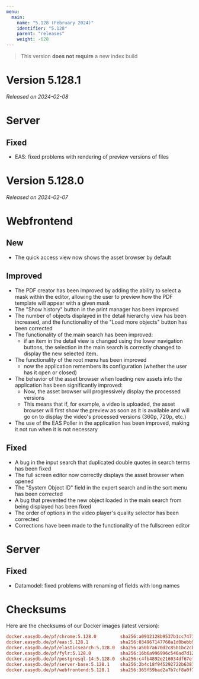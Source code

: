```yaml
---
menu:
  main:
    name: "5.128 (February 2024)"
    identifier: "5.128"
    parent: "releases"
    weight: -628
---
```


> This version **does not require** a new index build

# Version 5.128.1

*Released on 2024-02-08*

# Server

## Fixed

* EAS: fixed problems with rendering of preview versions of files

# Version 5.128.0

*Released on 2024-02-07*

# Webfrontend

## New

* The quick access view now shows the asset browser by default

## Improved

* The PDF creator has been improved by adding the ability to select a mask within the editor, allowing the user to preview how the PDF template will appear with a given mask
* The "Show history" button in the print manager has been improved
* The number of objects displayed in the detail hierarchy view has been increased, and the functionality of the "Load more objects" button has been corrected
* The functionality of the main search has been improved:
  * if an item in the detail view is changed using the lower navigation buttons, the selection in the main search is correctly changed to display the new selected item.
* The functionality of the root menu has been improved
  * now the application remembers its configuration (whether the user has it open or closed)
* The behavior of the asset browser when loading new assets into the application has been significantly improved:
  * Now, the asset browser will progressively display the processed versions
  * This means that if, for example, a video is uploaded, the asset browser will first show the preview as soon as it is available and will go on to display the video's processed versions (360p, 720p, etc.)
* The use of the EAS Poller in the application has been improved, making it not run when it is not necessary

## Fixed

* A bug in the input search that duplicated double quotes in search terms has been fixed
* The full screen editor now correctly displays the asset browser when opened
* The "System Object ID" field in the expert search and in the sort menu has been corrected
* A bug that prevented the new object loaded in the main search from being displayed has been fixed
* The order of options in the video player's quality selector has been corrected
* Corrections have been made to the functionality of the fullscreen editor

# Server

## Fixed

* Datamodel: fixed problems with renaming of fields with long names

# Checksums

Here are the checksums of our Docker images (latest version):

```ini
docker.easydb.de/pf/chrome:5.128.0         sha256:a0912128b9537b1cc74716007eb74e819d6fa72720882301b39050b66d25bc84
docker.easydb.de/pf/eas:5.128.1            sha256:034967147768a1d0bebb96c9669af5ae05f8606323eea2032b89866690858595
docker.easydb.de/pf/elasticsearch:5.128.0  sha256:a50b7a670d2c85b1bc2cbda0a58c1bca2d081b25ca58ec34e8cfca699679de93
docker.easydb.de/pf/fylr:5.128.0           sha256:16b6a996996c546ad7d123e513ee5069c72d2a48ca76ce2dc6ecef2835217376
docker.easydb.de/pf/postgresql-14:5.128.0  sha256:c4fb4892e216034df67ef53118faa2c73df60604ff07e80cf513b1d44bb66bdd
docker.easydb.de/pf/server-base:5.128.1    sha256:2b4c18f945292722b6381f2bd204bcad79aaccd4a5fd1ad1087f25c3cde28e3f
docker.easydb.de/pf/webfrontend:5.128.1    sha256:365f59bad2a7b7cf8a0f7cd465c7f8d8538eecf522f1e0700125196085529f4d
```

